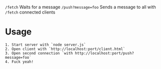 `/fetch`
	Waits for a message
`/push?message=foo`
	Sends a message to all with `/fetch` connected clients

Usage
=====
	1. Start server with `node server.js`
	2. Open client with `http://localhost:port/client.html`
	3. Open second connection `with http://localhost:port/push?message=foo`
	4. Fuck yeah!